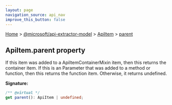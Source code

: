 ```yaml
---
layout: page
navigation_source: api_nav
improve_this_button: false
---
```



[Home](./index.md) &gt; [@microsoft/api-extractor-model](./api-extractor-model.md) &gt; [ApiItem](./api-extractor-model.apiitem.md) &gt; [parent](./api-extractor-model.apiitem.parent.md)

## ApiItem.parent property

If this item was added to a ApiItemContainerMixin item, then this returns the container item. If this is an Parameter that was added to a method or function, then this returns the function item. Otherwise, it returns undefined.

<b>Signature:</b>

```typescript
/** @virtual */
get parent(): ApiItem | undefined;
```
